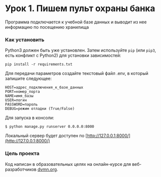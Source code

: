 # Урок 1. Пишем пульт охраны банка

Программа подключается к учебной базе данных и выводит из нее информацию по посещению хранилища

### Как установить

Python3 должен быть уже установлен. 
Затем используйте `pip` (или `pip3`, есть конфликт с Python2) для установки зависимостей:
```
pip install -r requirements.txt
```
Для передачи параметров создайте текстовый файл .env, в который запишите следующее:
```
HOST=адрес_подключения_к_базе_данных
PORT=номер_порта
NAME=имя_базы
USER=логин
PASSWORD=пароль
DEBUG=режим отладки (True/False)
```

Для запуска в консоли:
```
$ python manage.py runserver 0.0.0.0:8000 
```

Локальный сервер будет доступен по [http://127.0.0.1:8000/](http://127.0.0.1:8000/)

### Цель проекта

Код написан в образовательных целях на онлайн-курсе для веб-разработчиков [dvmn.org](https://dvmn.org/).
